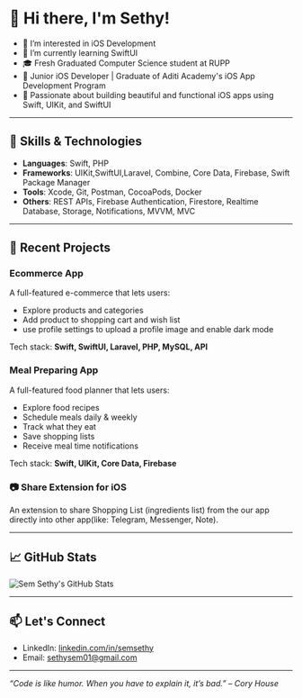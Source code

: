 # 👋 Hi there, I'm Sethy!
- 👀 I’m interested in iOS Development
- 🌱 I’m currently learning SwiftUI
- 🎓 Fresh Graduated Computer Science student at RUPP  
- 📱 Junior iOS Developer | Graduate of Aditi Academy's iOS App Development Program  
- 🚀 Passionate about building beautiful and functional iOS apps using Swift, UIKit, and SwiftUI  

---

## 🔧 Skills & Technologies

- **Languages**: Swift, PHP  
- **Frameworks**: UIKit,SwiftUI,Laravel, Combine, Core Data, Firebase, Swift Package Manager  
- **Tools**: Xcode, Git, Postman, CocoaPods, Docker
- **Others**: REST APIs, Firebase Authentication, Firestore, Realtime Database, Storage, Notifications, MVVM, MVC

---

## 📱 Recent Projects

### Ecommerce App  
A full-featured e-commerce that lets users:
- Explore products and categories
- Add product to shopping cart and wish list  
- use profile settings to upload a profile image and
enable dark mode

Tech stack: **Swift, SwiftUI, Laravel, PHP, MySQL, API**

### Meal Preparing App  
A full-featured food planner that lets users:
- Explore food recipes  
- Schedule meals daily & weekly  
- Track what they eat  
- Save shopping lists  
- Receive meal time notifications  

Tech stack: **Swift, UIKit, Core Data, Firebase**

### 📷 Share Extension for iOS  
An extension to share Shopping List (ingredients list) from the our app directly into other app(like: Telegram, Messenger, Note).

---

## 📈 GitHub Stats

![Sem Sethy's GitHub Stats](https://github-readme-stats.vercel.app/api?username=semsethy&show_icons=true&theme=tokyonight)

---

## 📫 Let's Connect

- LinkedIn: [linkedin.com/in/semsethy](https://www.linkedin.com/in/semsethy)
- Email: [sethysem01@gmail.com](mailto:sethysem01@gmail.com)

---

*“Code is like humor. When you have to explain it, it’s bad.” – Cory House*
